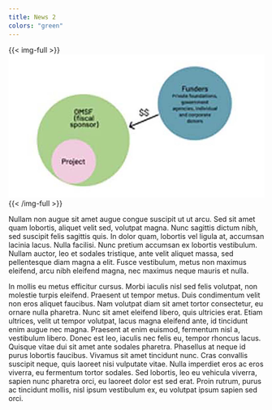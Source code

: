 ```yaml
---
title: News 2
colors: "green"
---
```


{{< img-full >}}
<img src="image-lores-omsf.jpg">
{{< /img-full >}}

Nullam non augue sit amet augue congue suscipit ut ut arcu. Sed sit amet quam lobortis, aliquet velit sed, volutpat magna. Nunc sagittis dictum nibh, sed suscipit felis sagittis quis. In dolor quam, lobortis vel ligula at, accumsan lacinia lacus. Nulla facilisi. Nunc pretium accumsan ex lobortis vestibulum. Nullam auctor, leo et sodales tristique, ante velit aliquet massa, sed pellentesque diam magna a elit. Fusce vestibulum, metus non maximus eleifend, arcu nibh eleifend magna, nec maximus neque mauris et nulla.

In mollis eu metus efficitur cursus. Morbi iaculis nisl sed felis volutpat, non molestie turpis eleifend. Praesent ut tempor metus. Duis condimentum velit non eros aliquet faucibus. Nam volutpat diam sit amet tortor consectetur, eu ornare nulla pharetra. Nunc sit amet eleifend libero, quis ultricies erat. Etiam ultrices, velit ut tempor volutpat, lacus magna eleifend ante, id tincidunt enim augue nec magna. Praesent at enim euismod, fermentum nisl a, vestibulum libero. Donec est leo, iaculis nec felis eu, tempor rhoncus lacus. Quisque vitae dui sit amet ante sodales pharetra. Phasellus at neque id purus lobortis faucibus. Vivamus sit amet tincidunt nunc. Cras convallis suscipit neque, quis laoreet nisi vulputate vitae. Nulla imperdiet eros ac eros viverra, eu fermentum tortor sodales. Sed lobortis, leo eu vehicula viverra, sapien nunc pharetra orci, eu laoreet dolor est sed erat. Proin rutrum, purus ac tincidunt mollis, nisl ipsum vestibulum ex, eu volutpat ipsum sapien sed orci.